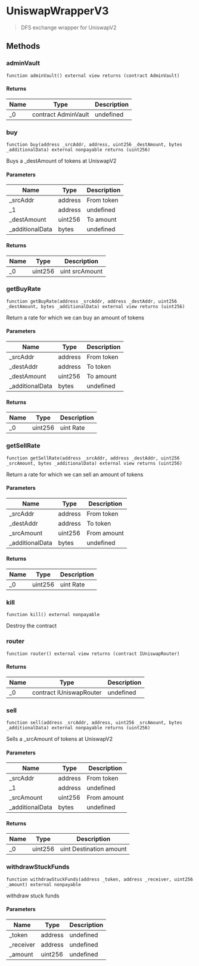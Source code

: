 # UniswapWrapperV3



> DFS exchange wrapper for UniswapV2





## Methods

### adminVault

```solidity
function adminVault() external view returns (contract AdminVault)
```






#### Returns

| Name | Type | Description |
|---|---|---|
| _0 | contract AdminVault | undefined

### buy

```solidity
function buy(address _srcAddr, address, uint256 _destAmount, bytes _additionalData) external nonpayable returns (uint256)
```

Buys a _destAmount of tokens at UniswapV2



#### Parameters

| Name | Type | Description |
|---|---|---|
| _srcAddr | address | From token
| _1 | address | undefined
| _destAmount | uint256 | To amount
| _additionalData | bytes | undefined

#### Returns

| Name | Type | Description |
|---|---|---|
| _0 | uint256 | uint srcAmount

### getBuyRate

```solidity
function getBuyRate(address _srcAddr, address _destAddr, uint256 _destAmount, bytes _additionalData) external view returns (uint256)
```

Return a rate for which we can buy an amount of tokens



#### Parameters

| Name | Type | Description |
|---|---|---|
| _srcAddr | address | From token
| _destAddr | address | To token
| _destAmount | uint256 | To amount
| _additionalData | bytes | undefined

#### Returns

| Name | Type | Description |
|---|---|---|
| _0 | uint256 | uint Rate

### getSellRate

```solidity
function getSellRate(address _srcAddr, address _destAddr, uint256 _srcAmount, bytes _additionalData) external view returns (uint256)
```

Return a rate for which we can sell an amount of tokens



#### Parameters

| Name | Type | Description |
|---|---|---|
| _srcAddr | address | From token
| _destAddr | address | To token
| _srcAmount | uint256 | From amount
| _additionalData | bytes | undefined

#### Returns

| Name | Type | Description |
|---|---|---|
| _0 | uint256 | uint Rate

### kill

```solidity
function kill() external nonpayable
```

Destroy the contract




### router

```solidity
function router() external view returns (contract IUniswapRouter)
```






#### Returns

| Name | Type | Description |
|---|---|---|
| _0 | contract IUniswapRouter | undefined

### sell

```solidity
function sell(address _srcAddr, address, uint256 _srcAmount, bytes _additionalData) external nonpayable returns (uint256)
```

Sells a _srcAmount of tokens at UniswapV2



#### Parameters

| Name | Type | Description |
|---|---|---|
| _srcAddr | address | From token
| _1 | address | undefined
| _srcAmount | uint256 | From amount
| _additionalData | bytes | undefined

#### Returns

| Name | Type | Description |
|---|---|---|
| _0 | uint256 | uint Destination amount

### withdrawStuckFunds

```solidity
function withdrawStuckFunds(address _token, address _receiver, uint256 _amount) external nonpayable
```

withdraw stuck funds



#### Parameters

| Name | Type | Description |
|---|---|---|
| _token | address | undefined
| _receiver | address | undefined
| _amount | uint256 | undefined




